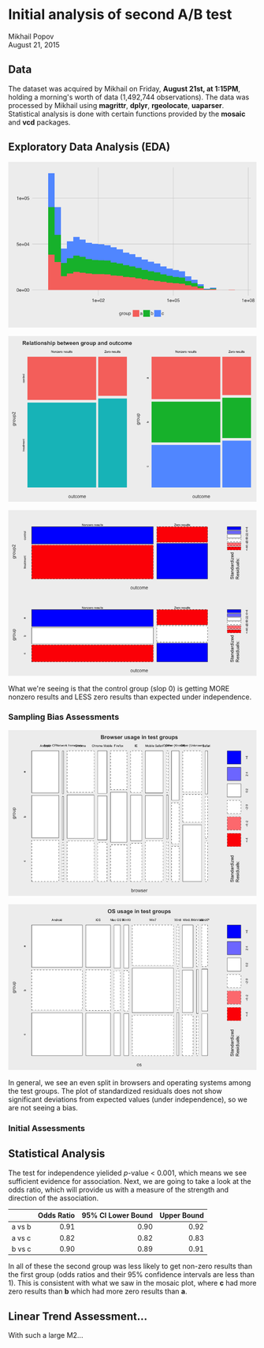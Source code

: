 # Initial analysis of second A/B test
Mikhail Popov  
August 21, 2015  



## Data

The dataset was acquired by Mikhail on Friday, **August 21st, at 1:15PM**, holding a morning's worth of data (1,492,744 observations). The data was processed by Mikhail using **magrittr**, **dplyr**, **rgeolocate**, **uaparser**. Statistical analysis is done with certain functions provided by the **mosaic** and **vcd** packages.



## Exploratory Data Analysis (EDA)



![](Figs/unnamed-chunk-3-1.png) 

![](Figs/unnamed-chunk-4-1.png) 


![](Figs/unnamed-chunk-5-1.png) 

What we're seeing is that the control group (slop 0) is getting MORE nonzero results and LESS zero results than expected under independence.

### Sampling Bias Assessments

![](Figs/unnamed-chunk-6-1.png) 



![](Figs/unnamed-chunk-7-1.png) 

In general, we see an even split in browsers and operating systems among the test groups. The plot of standardized residuals does not show significant deviations from expected values (under independence), so we are not seeing a bias.

### Initial Assessments

## Statistical Analysis



The test for independence yielided *p*-value < 0.001, which means we see sufficient evidence for association. <!-- The effect size is 0.037 which is very tiny (0.1 is considered small in literature).-->Next, we are going to take a look at the odds ratio, which will provide us with a measure of the strength and direction of the association.





|       | Odds Ratio| 95% CI Lower Bound| Upper Bound|
|:------|----------:|------------------:|-----------:|
|a vs b |       0.91|               0.90|        0.92|
|a vs c |       0.82|               0.82|        0.83|
|b vs c |       0.90|               0.89|        0.91|

In all of these the second group was less likely to get non-zero results than the first group (odds ratios and their 95% confidence intervals are less than 1). This is consistent with what we saw in the mosaic plot, where **c** had more zero results than **b** which had more zero results than **a**.

## Linear Trend Assessment...



With such a large M2...

